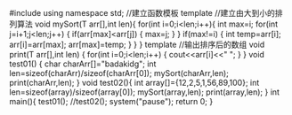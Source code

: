 #include<iostream>
using namespace std;
//建立函数模板
template<typename T> 
//建立由大到小的排列算法 
void mySort(T arr[],int len){
	for(int i=0;i<len;i++){
		int max=i;
		for(int j=i+1;j<len;j++)
		{
			if(arr[max]<arr[j])
			{
				max=j;
			}
		}
		if(max!=i)
		{
			int temp=arr[i];
			arr[i]=arr[max];
			arr[max]=temp;
		}
	}
}
template<typename T> 
//输出排序后的数组 
void print(T arr[],int len)
{
	for(int i=0;i<len;i++)
	{
		cout<<arr[i]<<" ";
	} 
}
void test01()
{
	char charArr[]="badakidg";
	int len=sizeof(charArr)/sizeof(charArr[0]);
	mySort<char>(charArr,len);
	print<char>(charArr,len);
}
void test02(){
	int array[]={12,2,5,1,56,89,100};
	int len=sizeof(array)/sizeof(array[0]);
	mySort<int>(array,len);
	print<int>(array,len);
}
int main(){
	test01();
	//test02();
	system("pause");
	return 0;
}
